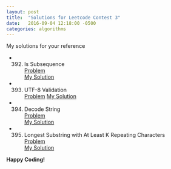 ```yaml
---
layout: post
title:  "Solutions for Leetcode Contest 3"
date:   2016-09-04 12:18:00 -0500
categories: algorithms
---
```

My solutions for your reference

* 392. Is Subsequence  
[Problem](https://leetcode.com/contest/3/problems/is-subsequence/)  
[My Solution](https://github.com/shawnchris/java/blob/master/leetcode/A392_Is_Subsequence.java)  

* 393. UTF-8 Validation  
[Problem](https://leetcode.com/contest/3/problems/utf-8-validation/)
[My Solution](https://github.com/shawnchris/java/blob/master/leetcode/A393_UTF8_Validation.java)  

* 394. Decode String  
[Problem](https://leetcode.com/contest/3/problems/decode-string/)  
[My Solution](https://github.com/shawnchris/java/blob/master/leetcode/A394_Decode_String.java)  

* 395. Longest Substring with At Least K Repeating Characters  
[Problem](https://leetcode.com/contest/3/problems/longest-substring-with-at-least-k-repeating-characters/)  
[My Solution](https://github.com/shawnchris/java/blob/master/leetcode/A395_Longest_Substring_with_At_Least_K_Repeating_Characters.java)  

**Happy Coding!**
